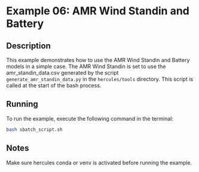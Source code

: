# Example 06: AMR Wind Standin and Battery

## Description

This example demonstrates how to use the AMR Wind Standin and Battery models in a simple case.  The AMR Wind Standin is set to use
the amr_standin_data.csv generated by the script `generate_amr_standin_data.py` in the `hercules/tools` directory.  This script is
called at the start of the bash process.

## Running

To run the example, execute the following command in the terminal:

```bash
bash sbatch_script.sh
```

## Notes

Make sure hercules conda or venv is activated before running the example.